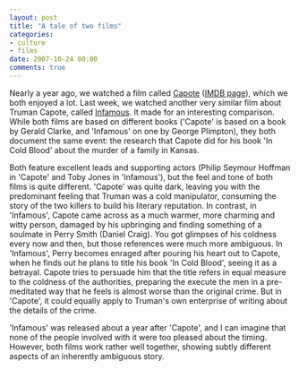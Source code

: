 ```yaml
---
layout: post
title: "A tale of two films"
categories:
- culture
- films
date: 2007-10-24 00:00
comments: true
---
```


<p>Nearly a year ago, we watched a film called <a href="http://www.rousette.org.uk/media/capote/">Capote</a> (<a href="http://www.imdb.com/title/tt0379725/">IMDB page</a>), which we both enjoyed a lot. Last week, we watched another very similar film about Truman Capote, called <a href="http://www.imdb.com/title/tt0420609/">Infamous</a>. It made for an interesting comparison. While both films are based on different books ('Capote' is based on a book by Gerald Clarke, and 'Infamous' on one by George Plimpton), they both document the same event: the research that Capote did for his book 'In Cold Blood' about the murder of a family in Kansas.</p>

<p>Both feature excellent leads and supporting actors (Philip Seymour Hoffman in 'Capote' and Toby Jones in 'Infamous'), but the feel and tone of both films is quite different. 'Capote' was quite dark, leaving you with the predominant feeling that Truman was a cold manipulator, consuming the story of the two killers to build his literary reputation. In contrast, in 'Infamous', Capote came across as a much warmer, more charming and witty person, damaged by his upbringing and finding something of a soulmate in Perry Smith (Daniel Craig). You got glimpses of his coldness every now and then, but those references were much more ambiguous. In 'Infamous', Perry becomes enraged after pouring his heart out to Capote, when he finds out he plans to title his book 'In Cold Blood', seeing it as a betrayal. Capote tries to persuade him that the title refers in equal measure to the coldness of the authorities, preparing the execute the men in a pre-meditated way that he feels is almost worse than the original crime. But in 'Capote', it could equally apply to Truman's own enterprise of writing about the details of the crime.</p>

<p>'Infamous' was released about a year after 'Capote', and I can imagine that none of the people involved with it were too pleased about the timing. However, both films work rather well together, showing subtly different aspects of an inherently ambiguous story.</p>


